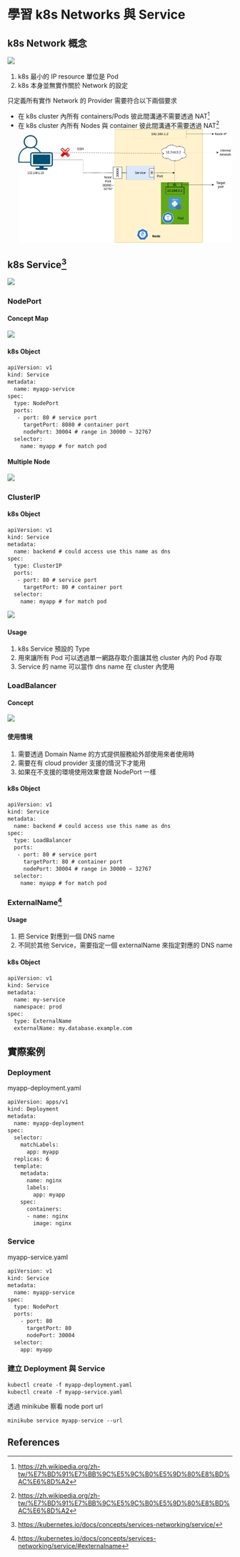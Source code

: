 # 學習 k8s Networks 與 Service

## k8s Network 概念

![](https://i.imgur.com/g56b8G5.png)

1. k8s 最小的 IP resource 單位是 Pod
2. k8s 本身並無實作關於 Network 的設定

只定義所有實作 Network 的 Provider 需要符合以下兩個要求

* 在 k8s cluster 內所有 containers/Pods 彼此間溝通不需要透過 NAT[^2]
* 在 k8s cluster 內所有 Nodes 與 container 彼此間溝通不需要透過 NAT[^2]
![](service_01.png)

## k8s Service[^1]

![](https://i.imgur.com/nrNNnaq.png)

### NodePort

#### Concept Map
![](https://i.imgur.com/cADBXEx.png)

#### k8s Object
```yaml=
apiVersion: v1
kind: Service
metadata:
  name: myapp-service
spec:
  type: NodePort
  ports:
   - port: 80 # service port
     targetPort: 8080 # container port
     nodePort: 30004 # range in 30000 ~ 32767
  selector:
    name: myapp # for match pod
```
#### Multiple Node

![](https://i.imgur.com/5t86OxP.png)

### ClusterIP

#### k8s Object
```yaml=
apiVersion: v1
kind: Service
metadata:
  name: backend # could access use this name as dns
spec:
  type: ClusterIP
  ports:
   - port: 80 # service port
     targetPort: 80 # container port
  selector:
    name: myapp # for match pod
```

![](https://i.imgur.com/5zciCVF.png)

#### Usage

1. k8s Service 預設的 Type
2. 用來讓所有 Pod 可以透過單一網路存取介面讓其他 cluster 內的 Pod 存取
3. Service 的 name 可以當作 dns name 在 cluster 內使用

### LoadBalancer

#### Concept

![](https://i.imgur.com/VCxiBI3.png)

#### 使用情境

1. 需要透過 Domain Name 的方式提供服務給外部使用來者使用時
2. 需要在有 cloud provider 支援的情況下才能用
3. 如果在不支援的環境使用效果會跟 NodePort 一樣

#### k8s Object
```yaml=
apiVersion: v1
kind: Service
metadata:
  name: backend # could access use this name as dns
spec:
  type: LoadBalancer
  ports:
   - port: 80 # service port
     targetPort: 80 # container port
     nodePort: 30004 # range in 30000 ~ 32767
  selector:
    name: myapp # for match pod
```
### ExternalName[^3]

#### Usage

1. 把 Service 對應到一個 DNS name
2. 不同於其他 Service，需要指定一個 externalName 來指定對應的 DNS name
#### k8s Object
```yaml=
apiVersion: v1
kind: Service
metadata:
  name: my-service
  namespace: prod
spec:
  type: ExternalName
  externalName: my.database.example.com
```

## 實際案例

### Deployment
myapp-deployment.yaml
```yaml=
apiVersion: apps/v1
kind: Deployment
metadata:
  name: myapp-deployment
spec:
  selector:
    matchLabels:
      app: myapp
  replicas: 6
  template:
    metadata:
      name: nginx
      labels:
        app: myapp
    spec:
      containers:
      - name: nginx
        image: nginx
```

### Service
myapp-service.yaml
```yaml=
apiVersion: v1
kind: Service
metadata:
  name: myapp-service
spec:
  type: NodePort
  ports:
    - port: 80
      targetPort: 80
      nodePort: 30004
  selector:
    app: myapp
```

### 建立 Deployment 與 Service

```shell=
kubectl create -f myapp-deployment.yaml
kubectl create -f myapp-service.yaml
```

透過 minikube 察看 node port url

```shell=
minikube service myapp-service --url
```

## References

[^1]: https://kubernetes.io/docs/concepts/services-networking/service/

[^2]: https://zh.wikipedia.org/zh-tw/%E7%BD%91%E7%BB%9C%E5%9C%B0%E5%9D%80%E8%BD%AC%E6%8D%A2

[^3]: https://kubernetes.io/docs/concepts/services-networking/service/#externalname
